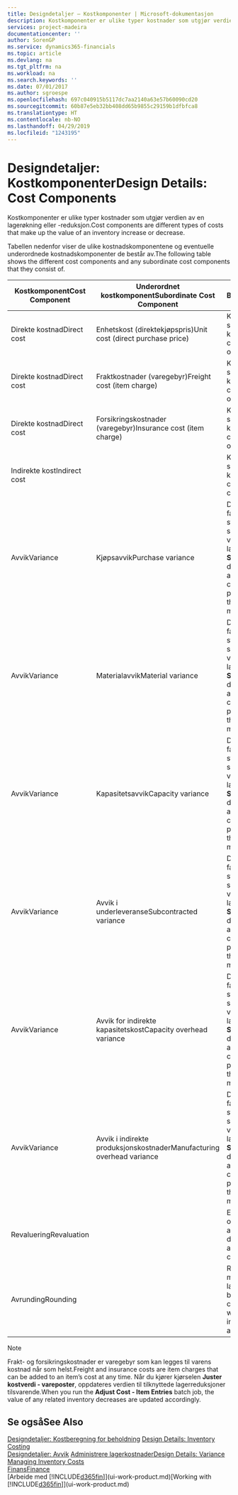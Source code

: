```yaml
---
title: Designdetaljer – Kostkomponenter | Microsoft-dokumentasjon
description: Kostkomponenter er ulike typer kostnader som utgjør verdien av en lagerøkning eller -reduksjon.
services: project-madeira
documentationcenter: ''
author: SorenGP
ms.service: dynamics365-financials
ms.topic: article
ms.devlang: na
ms.tgt_pltfrm: na
ms.workload: na
ms.search.keywords: ''
ms.date: 07/01/2017
ms.author: sgroespe
ms.openlocfilehash: 697c040915b5117dc7aa2140a63e57b60090cd20
ms.sourcegitcommit: 60b87e5eb32bb408dd65b9855c29159b1dfbfca8
ms.translationtype: HT
ms.contentlocale: nb-NO
ms.lasthandoff: 04/29/2019
ms.locfileid: "1243195"
---
```

# <a name="design-details-cost-components"></a><span data-ttu-id="12151-103">Designdetaljer: Kostkomponenter</span><span class="sxs-lookup"><span data-stu-id="12151-103">Design Details: Cost Components</span></span>
<span data-ttu-id="12151-104">Kostkomponenter er ulike typer kostnader som utgjør verdien av en lagerøkning eller -reduksjon.</span><span class="sxs-lookup"><span data-stu-id="12151-104">Cost components are different types of costs that make up the value of an inventory increase or decrease.</span></span>  

 <span data-ttu-id="12151-105">Tabellen nedenfor viser de ulike kostnadskomponentene og eventuelle underordnede kostnadskomponenter de består av.</span><span class="sxs-lookup"><span data-stu-id="12151-105">The following table shows the different cost components and any subordinate cost components that they consist of.</span></span>  

|<span data-ttu-id="12151-106">Kostkomponent</span><span class="sxs-lookup"><span data-stu-id="12151-106">Cost Component</span></span>|<span data-ttu-id="12151-107">Underordnet kostkomponent</span><span class="sxs-lookup"><span data-stu-id="12151-107">Subordinate Cost Component</span></span>|<span data-ttu-id="12151-108">Beskrivelse</span><span class="sxs-lookup"><span data-stu-id="12151-108">Description</span></span>|  
|--------------------|--------------------------------|---------------------------------------|  
|<span data-ttu-id="12151-109">Direkte kostnad</span><span class="sxs-lookup"><span data-stu-id="12151-109">Direct cost</span></span>|<span data-ttu-id="12151-110">Enhetskost (direktekjøpspris)</span><span class="sxs-lookup"><span data-stu-id="12151-110">Unit cost (direct purchase price)</span></span>|<span data-ttu-id="12151-111">Kostnader som kan spores til et kostobjekt.</span><span class="sxs-lookup"><span data-stu-id="12151-111">Cost that can be traced to a cost object.</span></span>|  
|<span data-ttu-id="12151-112">Direkte kostnad</span><span class="sxs-lookup"><span data-stu-id="12151-112">Direct cost</span></span>|<span data-ttu-id="12151-113">Fraktkostnader (varegebyr)</span><span class="sxs-lookup"><span data-stu-id="12151-113">Freight cost (item charge)</span></span>|<span data-ttu-id="12151-114">Kostnader som kan spores til et kostobjekt.</span><span class="sxs-lookup"><span data-stu-id="12151-114">Cost that can be traced to a cost object.</span></span>|  
|<span data-ttu-id="12151-115">Direkte kostnad</span><span class="sxs-lookup"><span data-stu-id="12151-115">Direct cost</span></span>|<span data-ttu-id="12151-116">Forsikringskostnader (varegebyr)</span><span class="sxs-lookup"><span data-stu-id="12151-116">Insurance cost (item charge)</span></span>|<span data-ttu-id="12151-117">Kostnader som kan spores til et kostobjekt.</span><span class="sxs-lookup"><span data-stu-id="12151-117">Cost that can be traced to a cost object.</span></span>|  
|<span data-ttu-id="12151-118">Indirekte kost</span><span class="sxs-lookup"><span data-stu-id="12151-118">Indirect cost</span></span>||<span data-ttu-id="12151-119">Kostnad som ikke kan spores til et kostobjekt.</span><span class="sxs-lookup"><span data-stu-id="12151-119">Cost that cannot be traced to a cost object.</span></span>|  
|<span data-ttu-id="12151-120">Avvik</span><span class="sxs-lookup"><span data-stu-id="12151-120">Variance</span></span>|<span data-ttu-id="12151-121">Kjøpsavvik</span><span class="sxs-lookup"><span data-stu-id="12151-121">Purchase variance</span></span>|<span data-ttu-id="12151-122">Differansen mellom faktiske kostnader og standardkostnader, som bare bokføres for varer som bruker lagermetoden **Standard**.</span><span class="sxs-lookup"><span data-stu-id="12151-122">The difference between actual and standard costs, which is only posted for items using the **Standard** costing method.</span></span>|  
|<span data-ttu-id="12151-123">Avvik</span><span class="sxs-lookup"><span data-stu-id="12151-123">Variance</span></span>|<span data-ttu-id="12151-124">Materialavvik</span><span class="sxs-lookup"><span data-stu-id="12151-124">Material variance</span></span>|<span data-ttu-id="12151-125">Differansen mellom faktiske kostnader og standardkostnader, som bare bokføres for varer som bruker lagermetoden **Standard**.</span><span class="sxs-lookup"><span data-stu-id="12151-125">The difference between actual and standard costs, which is only posted for items using the **Standard** costing method.</span></span>|  
|<span data-ttu-id="12151-126">Avvik</span><span class="sxs-lookup"><span data-stu-id="12151-126">Variance</span></span>|<span data-ttu-id="12151-127">Kapasitetsavvik</span><span class="sxs-lookup"><span data-stu-id="12151-127">Capacity variance</span></span>|<span data-ttu-id="12151-128">Differansen mellom faktiske kostnader og standardkostnader, som bare bokføres for varer som bruker lagermetoden **Standard**.</span><span class="sxs-lookup"><span data-stu-id="12151-128">The difference between actual and standard costs, which is only posted for items using the **Standard** costing method.</span></span>|  
|<span data-ttu-id="12151-129">Avvik</span><span class="sxs-lookup"><span data-stu-id="12151-129">Variance</span></span>|<span data-ttu-id="12151-130">Avvik i underleveranse</span><span class="sxs-lookup"><span data-stu-id="12151-130">Subcontracted variance</span></span>|<span data-ttu-id="12151-131">Differansen mellom faktiske kostnader og standardkostnader, som bare bokføres for varer som bruker lagermetoden **Standard**.</span><span class="sxs-lookup"><span data-stu-id="12151-131">The difference between actual and standard costs, which is only posted for items using the **Standard** costing method.</span></span>|  
|<span data-ttu-id="12151-132">Avvik</span><span class="sxs-lookup"><span data-stu-id="12151-132">Variance</span></span>|<span data-ttu-id="12151-133">Avvik for indirekte kapasitetskost</span><span class="sxs-lookup"><span data-stu-id="12151-133">Capacity overhead variance</span></span>|<span data-ttu-id="12151-134">Differansen mellom faktiske kostnader og standardkostnader, som bare bokføres for varer som bruker lagermetoden **Standard**.</span><span class="sxs-lookup"><span data-stu-id="12151-134">The difference between actual and standard costs, which is only posted for items using the **Standard** costing method.</span></span>|  
|<span data-ttu-id="12151-135">Avvik</span><span class="sxs-lookup"><span data-stu-id="12151-135">Variance</span></span>|<span data-ttu-id="12151-136">Avvik i indirekte produksjonskostnader</span><span class="sxs-lookup"><span data-stu-id="12151-136">Manufacturing overhead variance</span></span>|<span data-ttu-id="12151-137">Differansen mellom faktiske kostnader og standardkostnader, som bare bokføres for varer som bruker lagermetoden **Standard**.</span><span class="sxs-lookup"><span data-stu-id="12151-137">The difference between actual and standard costs, which is only posted for items using the **Standard** costing method.</span></span>|  
|<span data-ttu-id="12151-138">Revaluering</span><span class="sxs-lookup"><span data-stu-id="12151-138">Revaluation</span></span>||<span data-ttu-id="12151-139">En nedskrivning eller oppskrivning av den aktuelle lagerverdien.</span><span class="sxs-lookup"><span data-stu-id="12151-139">A depreciation or appreciation of the current inventory value.</span></span>|  
|<span data-ttu-id="12151-140">Avrunding</span><span class="sxs-lookup"><span data-stu-id="12151-140">Rounding</span></span>||<span data-ttu-id="12151-141">Rest som skyldes måten verdsetting av lagerreduksjoner beregnes på.</span><span class="sxs-lookup"><span data-stu-id="12151-141">Residuals caused by the way in which valuation of inventory decreases are calculated.</span></span>|  

> [!NOTE]  
>  <span data-ttu-id="12151-142">Frakt- og forsikringskostnader er varegebyr som kan legges til varens kostnad når som helst.</span><span class="sxs-lookup"><span data-stu-id="12151-142">Freight and insurance costs are item charges that can be added to an item’s cost at any time.</span></span> <span data-ttu-id="12151-143">Når du kjører kjørselen **Juster kostverdi - vareposter**, oppdateres verdien til tilknyttede lagerreduksjoner tilsvarende.</span><span class="sxs-lookup"><span data-stu-id="12151-143">When you run the **Adjust Cost - Item Entries** batch job, the value of any related inventory decreases are updated accordingly.</span></span>  

## <a name="see-also"></a><span data-ttu-id="12151-144">Se også</span><span class="sxs-lookup"><span data-stu-id="12151-144">See Also</span></span>  
 <span data-ttu-id="12151-145">[Designdetaljer: Kostberegning for beholdning](design-details-inventory-costing.md) </span><span class="sxs-lookup"><span data-stu-id="12151-145">[Design Details: Inventory Costing](design-details-inventory-costing.md) </span></span>  
 <span data-ttu-id="12151-146">[Designdetaljer: Avvik](design-details-variance.md) [Administrere lagerkostnader](finance-manage-inventory-costs.md)</span><span class="sxs-lookup"><span data-stu-id="12151-146">[Design Details: Variance](design-details-variance.md) [Managing Inventory Costs](finance-manage-inventory-costs.md)</span></span>  
 [<span data-ttu-id="12151-147">Finans</span><span class="sxs-lookup"><span data-stu-id="12151-147">Finance</span></span>](finance.md)  
 <span data-ttu-id="12151-148">[Arbeide med [!INCLUDE[d365fin](includes/d365fin_md.md)]](ui-work-product.md)</span><span class="sxs-lookup"><span data-stu-id="12151-148">[Working with [!INCLUDE[d365fin](includes/d365fin_md.md)]](ui-work-product.md)</span></span>  
